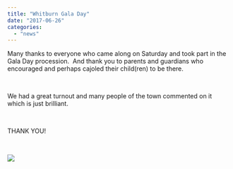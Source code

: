 ```yaml
---
title: "Whitburn Gala Day"
date: "2017-06-26"
categories: 
  - "news"
---
```


Many thanks to everyone who came along on Saturday and took part in the Gala Day procession.  And thank you to parents and guardians who encouraged and perhaps cajoled their child(ren) to be there.

 

We had a great turnout and many people of the town commented on it which is just brilliant.

 

THANK YOU!

 

[![](https://7thwhitburnscouts.org.uk/wp-content/uploads/2022/01/0e6ea-20170624_110735.jpg?w=300&h=225)](https://7thwhitburnscouts.org.uk/wp-content/uploads/2022/01/0e6ea-20170624_110735.jpg)
